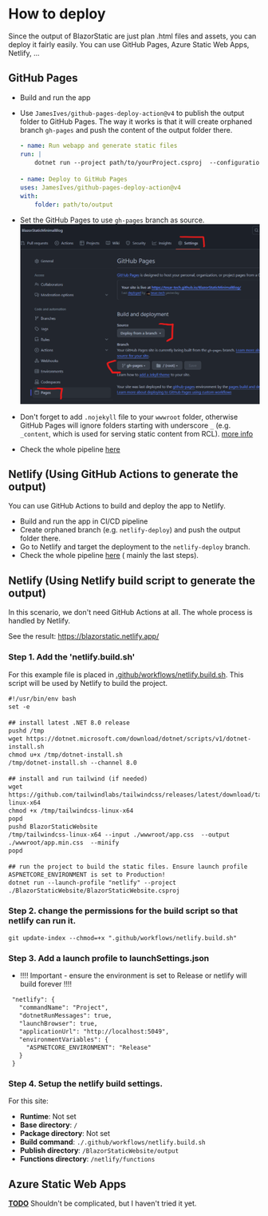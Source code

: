 # How to deploy

Since the output of BlazorStatic are just plan .html files and assets, you can deploy it fairly easily. You can use
GitHub Pages, Azure Static Web Apps, Netlify, ...

## GitHub Pages

- Build and run the app
- Use `JamesIves/github-pages-deploy-action@v4` to publish the output folder to GitHub Pages. The way it works is that
  it will create orphaned branch `gh-pages` and push the content of the output folder there.

    ```yml
    - name: Run webapp and generate static files
    run: |
        dotnet run --project path/to/yourProject.csproj  --configuration Release

    - name: Deploy to GitHub Pages
    uses: JamesIves/github-pages-deploy-action@v4
    with:
        folder: path/to/output
    ```
- Set the GitHub Pages to use `gh-pages` branch as source.
  ![setup github pages](media/deployement/img.png)
- Don't forget to add `.nojekyll` file to your `wwwroot` folder, otherwise GitHub Pages will ignore folders starting
  with underscore `_` (e.g. `_content`, which is used for serving static content from
  RCL). [more info](https://github.blog/2009-12-29-bypassing-jekyll-on-github-pages/)
- Check the whole
  pipeline [here](https://github.com/tesar-tech/BlazorStaticMinimalBlog/blob/master/.github/workflows/publish-to-ghpages-and-nuget.yml)

## Netlify (Using GitHub Actions to generate the output)

You can use GitHub Actions to build and deploy the app to Netlify.

- Build and run the app in CI/CD pipeline
- Create orphaned branch (e.g. `netlify-deploy`) and push the output folder there.
- Go to Netlify and target the deployment to the `netlify-deploy` branch.
- Check the whole pipeline [here](https://github.com/tesar-tech/zodoc/blob/master/.github/workflows/publish-zodoc.yml) (
  mainly the last steps).

## Netlify (Using Netlify build script to generate the output)

In this scenario, we don't need GitHub Actions at all. The whole process is handled by Netlify.

See the result: https://blazorstatic.netlify.app/

### Step 1. Add the 'netlify.build.sh'

For this example file is placed
in [.github/workflows/netlify.build.sh](https://github.com/tesar-tech/BlazorStatic/blob/master/.github/workflows/netlify.build.sh).
This script will be used by Netlify to build the project.

```
#!/usr/bin/env bash
set -e

## install latest .NET 8.0 release
pushd /tmp
wget https://dotnet.microsoft.com/download/dotnet/scripts/v1/dotnet-install.sh
chmod u+x /tmp/dotnet-install.sh
/tmp/dotnet-install.sh --channel 8.0

## install and run tailwind (if needed)
wget https://github.com/tailwindlabs/tailwindcss/releases/latest/download/tailwindcss-linux-x64
chmod +x /tmp/tailwindcss-linux-x64
popd
pushd BlazorStaticWebsite
/tmp/tailwindcss-linux-x64 --input ./wwwroot/app.css  --output ./wwwroot/app.min.css  --minify
popd

## run the project to build the static files. Ensure launch profile ASPNETCORE_ENVIRONMENT is set to Production!
dotnet run --launch-profile "netlify" --project ./BlazorStaticWebsite/BlazorStaticWebsite.csproj
```

### Step 2. change the permissions for the build script so that netlify can run it.

```
git update-index --chmod=+x ".github/workflows/netlify.build.sh"
```

### Step 3. Add a launch profile to launchSettings.json

- !!!! Important - ensure the environment is set to Release or netlify will build forever !!!!

```
 "netlify": {
   "commandName": "Project",
   "dotnetRunMessages": true,
   "launchBrowser": true,
   "applicationUrl": "http://localhost:5049",
   "environmentVariables": {
     "ASPNETCORE_ENVIRONMENT": "Release"
   }
 }
 ```

### Step 4. Setup the netlify build settings.

For this site:

- **Runtime**: Not set
- **Base directory**: `/`
- **Package directory**: Not set
- **Build command**: `./.github/workflows/netlify.build.sh`
- **Publish directory**: `/BlazorStaticWebsite/output`
- **Functions directory**: `/netlify/functions`

## Azure Static Web Apps

[**TODO**](https://github.com/tesar-tech/BlazorStatic/issues/1)
Shouldn't be complicated, but I haven't tried it yet.

